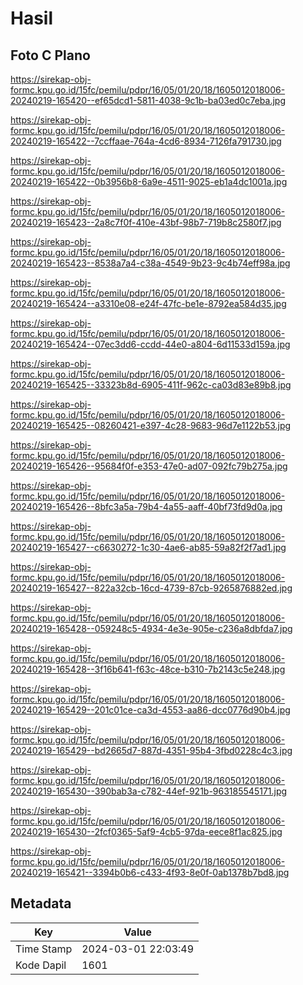 # Hasil

## Foto C Plano

https://sirekap-obj-formc.kpu.go.id/15fc/pemilu/pdpr/16/05/01/20/18/1605012018006-20240219-165420--ef65dcd1-5811-4038-9c1b-ba03ed0c7eba.jpg

https://sirekap-obj-formc.kpu.go.id/15fc/pemilu/pdpr/16/05/01/20/18/1605012018006-20240219-165422--7ccffaae-764a-4cd6-8934-7126fa791730.jpg

https://sirekap-obj-formc.kpu.go.id/15fc/pemilu/pdpr/16/05/01/20/18/1605012018006-20240219-165422--0b3956b8-6a9e-4511-9025-eb1a4dc1001a.jpg

https://sirekap-obj-formc.kpu.go.id/15fc/pemilu/pdpr/16/05/01/20/18/1605012018006-20240219-165423--2a8c7f0f-410e-43bf-98b7-719b8c2580f7.jpg

https://sirekap-obj-formc.kpu.go.id/15fc/pemilu/pdpr/16/05/01/20/18/1605012018006-20240219-165423--8538a7a4-c38a-4549-9b23-9c4b74eff98a.jpg

https://sirekap-obj-formc.kpu.go.id/15fc/pemilu/pdpr/16/05/01/20/18/1605012018006-20240219-165424--a3310e08-e24f-47fc-be1e-8792ea584d35.jpg

https://sirekap-obj-formc.kpu.go.id/15fc/pemilu/pdpr/16/05/01/20/18/1605012018006-20240219-165424--07ec3dd6-ccdd-44e0-a804-6d11533d159a.jpg

https://sirekap-obj-formc.kpu.go.id/15fc/pemilu/pdpr/16/05/01/20/18/1605012018006-20240219-165425--33323b8d-6905-411f-962c-ca03d83e89b8.jpg

https://sirekap-obj-formc.kpu.go.id/15fc/pemilu/pdpr/16/05/01/20/18/1605012018006-20240219-165425--08260421-e397-4c28-9683-96d7e1122b53.jpg

https://sirekap-obj-formc.kpu.go.id/15fc/pemilu/pdpr/16/05/01/20/18/1605012018006-20240219-165426--95684f0f-e353-47e0-ad07-092fc79b275a.jpg

https://sirekap-obj-formc.kpu.go.id/15fc/pemilu/pdpr/16/05/01/20/18/1605012018006-20240219-165426--8bfc3a5a-79b4-4a55-aaff-40bf73fd9d0a.jpg

https://sirekap-obj-formc.kpu.go.id/15fc/pemilu/pdpr/16/05/01/20/18/1605012018006-20240219-165427--c6630272-1c30-4ae6-ab85-59a82f2f7ad1.jpg

https://sirekap-obj-formc.kpu.go.id/15fc/pemilu/pdpr/16/05/01/20/18/1605012018006-20240219-165427--822a32cb-16cd-4739-87cb-9265876882ed.jpg

https://sirekap-obj-formc.kpu.go.id/15fc/pemilu/pdpr/16/05/01/20/18/1605012018006-20240219-165428--059248c5-4934-4e3e-905e-c236a8dbfda7.jpg

https://sirekap-obj-formc.kpu.go.id/15fc/pemilu/pdpr/16/05/01/20/18/1605012018006-20240219-165428--3f16b641-f63c-48ce-b310-7b2143c5e248.jpg

https://sirekap-obj-formc.kpu.go.id/15fc/pemilu/pdpr/16/05/01/20/18/1605012018006-20240219-165429--201c01ce-ca3d-4553-aa86-dcc0776d90b4.jpg

https://sirekap-obj-formc.kpu.go.id/15fc/pemilu/pdpr/16/05/01/20/18/1605012018006-20240219-165429--bd2665d7-887d-4351-95b4-3fbd0228c4c3.jpg

https://sirekap-obj-formc.kpu.go.id/15fc/pemilu/pdpr/16/05/01/20/18/1605012018006-20240219-165430--390bab3a-c782-44ef-921b-963185545171.jpg

https://sirekap-obj-formc.kpu.go.id/15fc/pemilu/pdpr/16/05/01/20/18/1605012018006-20240219-165430--2fcf0365-5af9-4cb5-97da-eece8f1ac825.jpg

https://sirekap-obj-formc.kpu.go.id/15fc/pemilu/pdpr/16/05/01/20/18/1605012018006-20240219-165421--3394b0b6-c433-4f93-8e0f-0ab1378b7bd8.jpg


## Metadata

| Key        | Value               |
| ---------- | ------------------- |
| Time Stamp | 2024-03-01 22:03:49 |
| Kode Dapil | 1601                |



